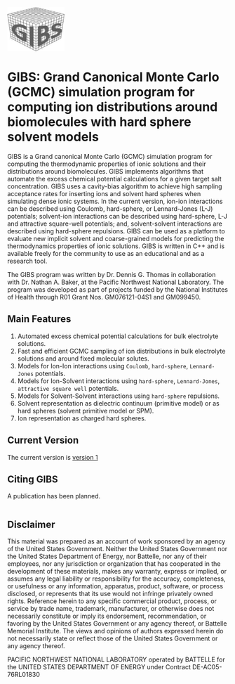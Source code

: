 <img src="/images/gibs_icon.png" alt="GIBS" width="129.67" height ="100" />

# GIBS: Grand Canonical Monte Carlo (GCMC) simulation program for computing ion distributions around biomolecules with hard sphere solvent models

GIBS is a Grand canonical Monte Carlo (GCMC) simulation program for computing the 
thermodynamic properties of ionic solutions and their distributions around 
biomolecules. GIBS implements algorithms that automate the excess chemical potential 
calculations for a given target salt concentration. GIBS uses a cavity-bias 
algorithm to achieve high sampling acceptance rates for inserting ions and solvent 
hard spheres when simulating dense ionic systems. In the current version, 
ion-ion interactions can be described using Coulomb, hard-sphere, or Lennard-Jones (L-J)
potentials; solvent-ion interactions can be described using hard-sphere, L-J and 
attractive square-well potentials; and, solvent-solvent interactions are described 
using hard-sphere repulsions. GIBS can be used as a platform to evaluate new implicit 
solvent and coarse-grained models for predicting the thermodynamics properties of 
ionic solutions. GIBS is written in C++ and is available freely for the community to 
use as an educational and as a research tool.

The GIBS program was written by Dr. Dennis G. Thomas in collaboration with Dr. Nathan A. Baker, at the Pacific Northwest National Laboratory. The program was developed as part of projects funded by the National Institutes of Health through R01 Grant Nos. GM076121-04S1 and GM099450.

## Main Features

1. Automated excess chemical potential calculations for bulk electrolyte solutions.
2.	Fast and efficient GCMC sampling of ion distributions in bulk electrolyte solutions and around fixed molecular solutes.
3.	Models for Ion-Ion interactions using `Coulomb`, `hard-sphere`, `Lennard-Jones` potentials.
4.	Models for Ion-Solvent interactions using `hard-sphere`, `Lennard-Jones`, `attractive square well` potentials.
5.	Models for Solvent-Solvent interactions using `hard-sphere` repulsions.
6.	Solvent representation as dielectric continuum (primitive model) or as hard spheres (solvent primitive model or SPM).
7.	Ion representation as charged hard spheres.

## Current Version

The current version is [version 1](/release_version_1) 

## Citing GIBS

A publication has been planned.

```

```
## Disclaimer
This material was prepared as an account of work sponsored by an agency of the 
United States Government.  Neither the United States Government nor the United 
States Department of Energy, nor Battelle, nor any of their employees, nor any 
jurisdiction or organization that has cooperated in the development of these 
materials, makes any warranty, express or implied, or assumes any legal liability 
or responsibility for the accuracy, completeness, or usefulness or any 
information, apparatus, product, software, or process disclosed, or represents 
that its use would not infringe privately owned rights.
Reference herein to any specific commercial product, process, or service by trade 
name, trademark, manufacturer, or otherwise does not necessarily constitute or 
imply its endorsement, recommendation, or favoring by the United States 
Government or any agency thereof, or Battelle Memorial Institute. The views and 
opinions of authors expressed herein do not necessarily state or reflect those of 
the United States Government or any agency thereof.

PACIFIC NORTHWEST NATIONAL LABORATORY
operated by
BATTELLE
for the
UNITED STATES DEPARTMENT OF ENERGY
under Contract DE-AC05-76RL01830

